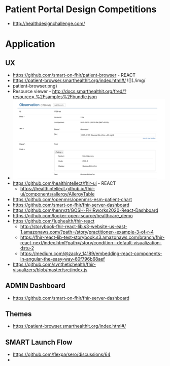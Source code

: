 # Patient Portal Design Competitions
- http://healthdesignchallenge.com/


# Application
## UX
- https://github.com/smart-on-fhir/patient-browser - REACT
- https://patient-browser.smarthealthit.org/index.html#/ ![](./img/
- patient-browser.png)
- Resource viewer - http://docs.smarthealthit.org/fred/?resource=.%2Fsamples%2Fbundle.json
- ![](img/fred-resource-viewer.png)
- https://github.com/healthintellect/fhir-ui - REACT
	- https://healthintellect.github.io/fhir-ui/components/allergy/AllergyTable
- https://github.com/openmrs/openmrs-esm-patient-chart
- https://github.com/smart-on-fhir/fhir-server-dashboard
- https://github.com/henryzt/GOSH-FHIRworks2020-React-Dashboard
- https://github.com/looker-open-source/healthcare_demo
- https://github.com/1uphealth/fhir-react
	- http://storybook-fhir-react-lib.s3-website-us-east-1.amazonaws.com/?path=/story/practitioner--example-3-of-r-4
	- https://fhir-react-lib-test-storybook.s3.amazonaws.com/branch/fhir-react-next/index.html?path=/story/condition--default-visualization-dstu-2
	- https://medium.com/@zacky_14189/embedding-react-components-in-angular-the-easy-way-60f796b68aef
- https://github.com/synthetichealth/fhir-visualizers/blob/master/src/index.js


## ADMIN Dashboard
- https://github.com/smart-on-fhir/fhir-server-dashboard

## Themes
- https://patient-browser.smarthealthit.org/index.html#/

## SMART Launch Flow
- https://github.com/flexpa/sero/discussions/64
- 

